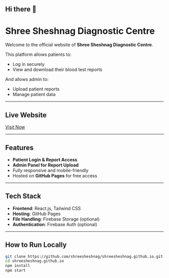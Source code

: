 ## Hi there 👋

<!--
**shreesheshnagdiagnosticcentre/shreesheshnagdiagnosticcentre** is a ✨ _special_ ✨ repository because its `README.md` (this file) appears on your GitHub profile.

Here are some ideas to get you started:

- 🔭 I’m currently working on ...
- 🌱 I’m currently learning ...
- 👯 I’m looking to collaborate on ...
- 🤔 I’m looking for help with ...
- 💬 Ask me about ...
- 📫 How to reach me: ...
- 😄 Pronouns: ...
- ⚡ Fun fact: ...
-->
# Shree Sheshnag Diagnostic Centre

Welcome to the official website of **Shree Sheshnag Diagnostic Centre**.

This platform allows patients to:
- Log in securely
- View and download their blood test reports

And allows admin to:
- Upload patient reports
- Manage patient data

---

## Live Website

[Visit Now](https://shreesheshnag.github.io)

---

## Features

- **Patient Login & Report Access**
- **Admin Panel for Report Upload**
- Fully responsive and mobile-friendly
- Hosted on **GitHub Pages** for free access

---

## Tech Stack

- **Frontend**: React.js, Tailwind CSS
- **Hosting**: GitHub Pages
- **File Handling**: Firebase Storage (optional)
- **Authentication**: Firebase Auth (optional)

---

## How to Run Locally

```bash
git clone https://github.com/shreesheshnag/shreesheshnag.github.io.git
cd shreesheshnag.github.io
npm install
npm start
